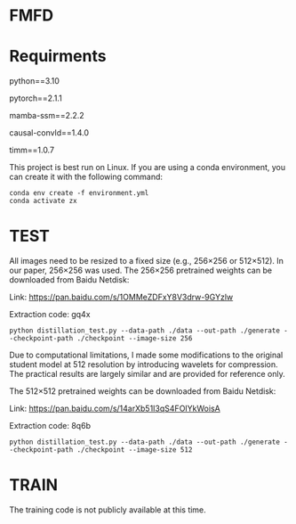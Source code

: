 # FMFD
# Requirments
python==3.10

pytorch==2.1.1

mamba-ssm==2.2.2

causal-convld==1.4.0

timm==1.0.7

This project is best run on Linux. If you are using a conda environment, you can create it with the following command:

    conda env create -f environment.yml
    conda activate zx
    
# TEST
All images need to be resized to a fixed size (e.g., 256×256 or 512×512). In our paper, 256×256 was used. The 256×256 pretrained weights can be downloaded from Baidu Netdisk: 

Link: https://pan.baidu.com/s/1OMMeZDFxY8V3drw-9GYzlw 

Extraction code: gq4x

    python distillation_test.py --data-path ./data --out-path ./generate --checkpoint-path ./checkpoint --image-size 256

Due to computational limitations, I made some modifications to the original student model at 512 resolution by introducing wavelets for compression. The practical results are largely similar and are provided for reference only.

The 512×512 pretrained weights can be downloaded from Baidu Netdisk:

Link: https://pan.baidu.com/s/14arXb51I3qS4FOIYkWoisA

Extraction code: 8q6b

    python distillation_test.py --data-path ./data --out-path ./generate --checkpoint-path ./checkpoint --image-size 512

# TRAIN
The training code is not publicly available at this time.
